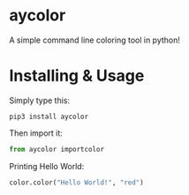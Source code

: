 # aycolor
A simple command line coloring tool in python!
# Installing & Usage
Simply type this:
```
pip3 install aycolor
```

Then import it:
```py
from aycolor importcolor
```

Printing Hello World:
```py
color.color("Hello World!", "red")
```